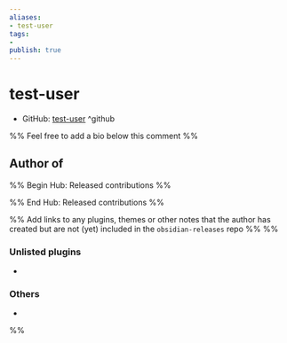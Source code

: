 ```yaml
---
aliases:
- test-user
tags: 
- 
publish: true
---
```


# test-user

- GitHub: [test-user](https://github.com/test-user/) ^github
<!-- - Discord: `@` ^discord -->
<!-- - Website: <> ^website --> 
<!-- - [[Publish sites|Publish site]]: ^publish -->

%% Feel free to add a bio below this comment %%


## Author of

%% Begin Hub: Released contributions %%

%% End Hub: Released contributions %%

%% Add links to any plugins, themes or other notes that the author has created but are not (yet) included in the `obsidian-releases` repo %%
%%
### Unlisted plugins

- 

### Others

- 
%%

<!--
## Sponsor this author

- [[GitHub sponsors]]: [Sponsor @test-user on GitHub Sponsors](https://github.com/sponsors/test-user) ^github-sponsor
- [[Buy me a coffee]]: ^buy-me-a-coffee
- [[PayPal]]: ^paypal
- [[Patreon]]: ^patreon

-->

<!--
## Follow this author

- [[YouTube Channels|On YouTube]]: ^youtube
- Twitter: ^twitter
- ...
-->
